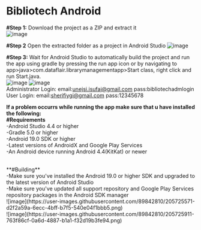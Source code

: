 # Bibliotech Android

**#Step 1:**
Download the project as a ZIP and extract it <br />
![image](https://user-images.githubusercontent.com/89842810/205718555-a0289875-fe4f-4add-8689-f6e5990ed089.png)

**#Step 2**
Open the extracted folder as a project in Android Studio
![image](https://user-images.githubusercontent.com/89842810/205719309-5fd9a447-0d1d-482c-b424-3b471800e048.png)

**#Step 3:**
Wait for Android Studio to automatically build the project and run the app using gradle by pressing the run app icon or by
navigating to app>java>com.dataflair.librarymanagementapp>Start class, right click and run Start.java. <br />
![image](https://user-images.githubusercontent.com/89842810/205722487-b1b4fbe2-ef47-46af-972a-0c059bc36fde.png)
![image](https://user-images.githubusercontent.com/89842810/205722737-8e088e99-755c-4e26-bb81-0b408aacd866.png)
<br />
Administrator Login: email:unejsi.isufaj@gmail.com  pass:bibliotechadmlogin <br>
User Login: email:sherifiygi@gmail.com  pass:12345678

**If a problem occurrs while running the app make sure that u have installed the following:**
<br />
**#Requirements**
<br />
-Android Studio 4.4 or higher<br />
-Gradle 5.0 or higher<br />
-Android 19.0 SDK or higher<br />
-Latest versions of AndroidX and Google Play Services<br />
-An Android device running Android 4.4(KitKat) or newer

<br />
**#Building**<br />
-Make sure you've installed the Android 19.0 or higher SDK and upgraded to the latest version of Android Studio<br />
-Make sure you've updated all support repository and Google Play Services repository packages in the Android SDK manager<br />
![image](https://user-images.githubusercontent.com/89842810/205725571-d2f2a59a-6ecc-4bff-b7f5-540e04f1bbb5.png)<br />
![image](https://user-images.githubusercontent.com/89842810/205725911-763f86cf-0a6d-4887-b1a1-f32d19b3fe94.png)
